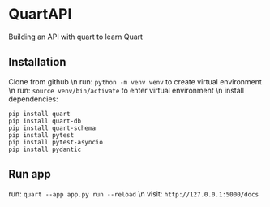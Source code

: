 # QuartAPI
Building an API with quart to learn Quart

## Installation

Clone from github \n
run: `python -m venv venv` to create virtual environment \n
run: `source venv/bin/activate` to enter virtual environment \n
install dependencies:
```
pip install quart
pip install quart-db
pip install quart-schema
pip install pytest
pip install pytest-asyncio
pip install pydantic
```

## Run app

run: `quart --app app.py run --reload` \n
visit: `http://127.0.0.1:5000/docs`
